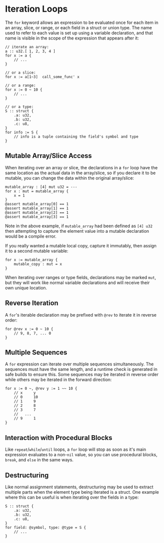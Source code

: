 # Iteration Loops
The `for` keyword allows an expression to be evaluated once for each item in an array, slice, or range, or each field in a struct or union type.  The name used to refer to each value is set up using a variable declaration, and that name is visible in the scope of the expression that appears after it:
```
// iterate an array:
a :: u32.[ 1, 2, 3, 4 ]
for x := a {
	// ...
}

// or a slice:
for x := a[1~3]  call_some_func' x

// or a range:
for x := 0 ~ 10 {
	// ...
}

// or a type:
S :: struct {
	.a: u32,
	.b: u32,
	.c: u8,
}
for info := S {
	// info is a tuple containing the field's symbol and type
}
```

## Mutable Array/Slice Access
When iterating over an array or slice, the declarations in a `for` loop have the same location as the actual data in the array/slice, so if you declare it to be mutable, you can change the data within the original array/slice:
```
mutable_array : [4] mut u32 = ---
for x : mut = mutable_array {
	x = 1
}
@assert mutable_array[0] == 1
@assert mutable_array[1] == 1
@assert mutable_array[2] == 1
@assert mutable_array[3] == 1
```
Note in the above example, if `mutable_array` had been defined as `[4] u32` then attempting to capture the element value into a mutable declaration would be a compile error.

If you really wanted a mutable local copy, capture it immutably, then assign it to a second mutable variable:
```
for x := mutable_array {
	mutable_copy : mut = x
}
```
When iterating over ranges or type fields, declarations may be marked `mut`, but they will work like normal variable declarations and will receive their own unique location.

## Reverse Iteration
A `for`'s iterable declaration may be prefixed with `@rev` to iterate it in reverse order:
```
for @rev x := 0 ~ 10 {
	// 9, 8, 7, ... 0
}
```

## Multiple Sequences
A `for` expression can iterate over multiple sequences simultaneously.  The sequences must have the same length, and a runtime check is generated in safe builds to ensure this.  Some sequences may be iterated in reverse order while others may be iterated in the forward direction:
```
for x := 0 ~, @rev y := 1 ~~ 10 {
	// x     y
	// 0     10
	// 1     9
	// 2     8
	// 3     7
	//   ...
	// 9     1
}
```

## Interaction with Procedural Blocks
Like `repeat`/`while`/`until` loops, a `for` loop will stop as soon as it's main expression evaluates to a non-`nil` value, so you can use procedural blocks, `break`, and `else` in the same ways.

## Destructuring
Like normal assignment statements, destructuring may be used to extract multiple parts when the element type being iterated is a struct.  One example where this can be useful is when iterating over the fields in a type:
```
S :: struct {
	.a: u32,
	.b: u32,
	.c: u8,
}
for field: @symbol, type: @type = S {
	// ...
}
```